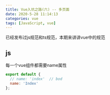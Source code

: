 ```yaml
---
title: Vue入坑之路(六) -- 多页面
date: 2020-5-28 11:14:13
categories: vue
tags: [JavaScript, vue]
---
```

已经发布过js规范和ts规范，本期来讲讲vue中的规范

## js

每一个vue组件都需要name属性
```js
export default {
  // name: 'index'  // bod
  name: 'Index'
};
```